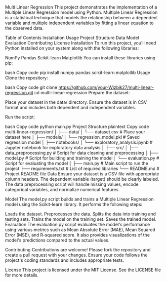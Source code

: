 Multi Linear Regression
This project demonstrates the implementation of a Multiple Linear Regression model using Python. Multiple Linear Regression is a statistical technique that models the relationship between a dependent variable and multiple independent variables by fitting a linear equation to the observed data.

Table of Contents
Installation
Usage
Project Structure
Data
Model
Evaluation
Contributing
License
Installation
To run this project, you'll need Python installed on your system along with the following libraries:

NumPy
Pandas
Scikit-learn
Matplotlib
You can install these libraries using pip:

bash
Copy code
pip install numpy pandas scikit-learn matplotlib
Usage
Clone the repository:

bash
Copy code
git clone https://github.com/your-Wizbik27/multi-linear-regression.git
cd multi-linear-regression
Prepare the dataset:

Place your dataset in the data/ directory. Ensure the dataset is in CSV format and includes both dependent and independent variables.

Run the script:

bash
Copy code
python main.py
Project Structure
plaintext
Copy code
multi-linear-regression/
│
├── data/
│   └── dataset.csv        # Place your dataset here
│
├── models/
│   └── regression_model.pkl  # Saved regression model
│
├── notebooks/
│   └── exploratory_analysis.ipynb  # Jupyter notebook for exploratory data analysis
│
├── src/
│   ├── data_preprocessing.py  # Script for data cleaning and preprocessing
│   ├── model.py               # Script for building and training the model
│   └── evaluation.py          # Script for evaluating the model
│
├── main.py                 # Main script to run the project
├── requirements.txt        # List of required libraries
└── README.md               # Project README file
Data
Ensure your dataset is a CSV file with appropriate column headers. The dependent variable (target) should be clearly labeled. The data preprocessing script will handle missing values, encode categorical variables, and normalize numerical features.

Model
The model.py script builds and trains a Multiple Linear Regression model using the Scikit-learn library. It performs the following steps:

Loads the dataset.
Preprocesses the data.
Splits the data into training and testing sets.
Trains the model on the training set.
Saves the trained model.
Evaluation
The evaluation.py script evaluates the model's performance using various metrics such as Mean Absolute Error (MAE), Mean Squared Error (MSE), and R-squared score. It also provides visualizations of the model's predictions compared to the actual values.

Contributing
Contributions are welcome! Please fork the repository and create a pull request with your changes. Ensure your code follows the project's coding standards and includes appropriate tests.

License
This project is licensed under the MIT License. See the LICENSE file for more details.

